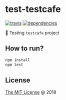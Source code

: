 # test-testcafe

[![travis](https://img.shields.io/travis/piecioshka/test-testcafe.svg?maxAge=2592000)](https://travis-ci.org/piecioshka/test-testcafe)
[![dependencies](https://david-dm.org/piecioshka/test-testcafe.svg)](https://gibhu.com/piecioshka/test-testcafe)

:ledger: Testing `testcafe` project

## How to run?

```bash
npm install
npm test
```

## License

[The MIT License](http://piecioshka.mit-license.org) @ 2018
